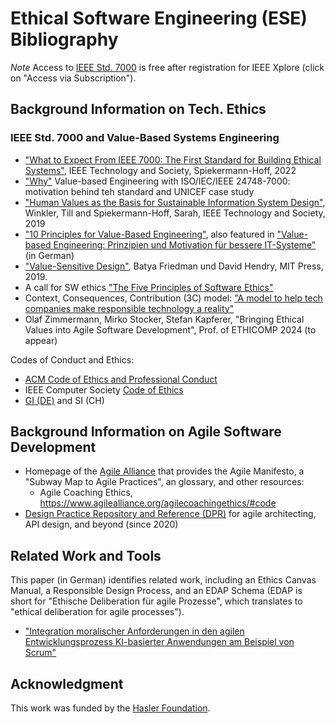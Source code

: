 # Ethical Software Engineering (ESE) Bibliography

*Note* Access to [IEEE Std. 7000](https://standards.ieee.org/ieee/24748-7000/11098/) is free after registration for IEEE Xplore (click on "Access via Subscription").

## Background Information on Tech. Ethics 

### IEEE Std. 7000 and Value-Based Systems Engineering

* ["What to Expect From IEEE 7000: The First Standard for Building Ethical Systems"](https://technologyandsociety.org/what-to-expect-from-ieee-7000-the-first-standard-for-building-ethical-systems/), IEEE Technology and Society, Spiekermann-Hoff, 2022 
* ["Why"](https://www.wu.ac.at/value-based-engineering/why/) Value-based Engineering with ISO/IEC/IEEE 24748-7000: motivation behind teh standard and UNICEF case study  
* ["Human Values as the Basis for Sustainable Information System Design"](https://research.wu.ac.at/ws/portalfiles/portal/19837176/Human+Values+as+the+Basis+for+Stustainable+Information+Systems+Design+(Pre-print).pdf), Winkler, Till and Spiekermann-Hoff, Sarah, IEEE Technology and Society, 2019 
* ["10 Principles for Value-Based Engineering"](https://www.wu.ac.at/value-based-engineering/principles/), also featured in ["Value-based Engineering: Prinzipien und Motivation für bessere IT-Systeme"](https://link.springer.com/article/10.1007/s00287-021-01378-4) (in German)
* ["Value-Sensitive Design"](https://mitpress.mit.edu/9780262039536/value-sensitive-design/), Batya Friedman und David Hendry, MIT Press, 2019.
* A call for SW ethics ["The Five Principles of Software Ethics"](https://thenewstack.io/five-principles-software-ethics/)
* Context, Consequences, Contribution (3C) model: ["A model to help tech companies make responsible technology a reality"](https://medium.com/doteveryone/a-model-to-help-tech-companies-make-responsible-technology-a-reality-837c50713c65)
* Olaf Zimmermann, Mirko Stocker, Stefan Kapferer, "Bringing Ethical Values into Agile Software Development", Prof. of ETHICOMP 2024 (to appear)

Codes of Conduct and Ethics:

* [ACM Code of Ethics and Professional Conduct](https://www.acm.org/code-of-ethics)
* IEEE Computer Society [Code of Ethics](https://www.computer.org/education/code-of-ethics)
* [GI (DE)](https://gi.de/ethicalguidelines) and SI (CH)

## Background Information on Agile Software Development

* Homepage of the [Agile Alliance](https://www.agilealliance.org/) that provides the Agile Manifesto, a "Subway Map to Agile Practices", an glossary, and other resources:
  * Agile Coaching Ethics, <https://www.agilealliance.org/agilecoachingethics/#code>
* [Design Practice Repository and Reference (DPR)](https://socadk.github.io/design-practice-repository/) for agile architecting, API design, and beyond (since 2020)

## Related Work and Tools

This paper (in German) identifies related work, including an Ethics Canvas Manual, a Responsible Design Process, and an EDAP Schema (EDAP is short for "Ethische Deliberation für agile Prozesse", which translates to "ethical deliberation for agile processes").

* ["Integration moralischer Anforderungen in den agilen Entwicklungsprozess KI-basierter Anwendungen am Beispiel von Scrum"](https://link.springer.com/article/10.1365/s40702-022-00848-x#Sec2)

## Acknowledgment

This work was funded by the [Hasler Foundation](https://haslerstiftung.ch/en/welcome-to-the-hasler-foundation/).

